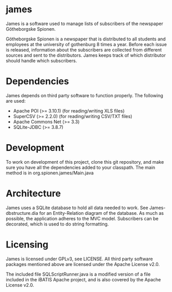 james
=====

James is a software used to manage lists of subscribers of the newspaper 
Götheborgske Spionen. 

Götheborgske Spionen is a newspaper that is distributed to all students and
employees at the university of gothenburg 8 times a year. Before each issue
is released, information about the subscribers are collected from different
sources and sent to the distributors. James keeps track of which distributor
should handle which subscribers.

Dependencies
============
James depends on third party software to function properly.
The following are used:
* Apache POI (>= 3.10.1) (for reading/writing XLS files)
* SuperCSV (>= 2.2.0) (for reading/writing CSV/TXT files)
* Apache Commons Net (>= 3.3)
* SQLite-JDBC (>= 3.8.7)

Development
===========
To work on development of this project, clone this git repository, and make 
sure you have all the dependencies added to your classpath. The main method
is in org.spionen.james/Main.java

Architecture
============
James uses a SQLite database to hold all data needed to work. See 
James-dbstructure.dia for an Entity-Relation diagram of the database.
As much as possible, the application adheres to the MVC model. Subscribers
can be decorated, which is used to do string formatting.

Licensing
=========
James is licensed under GPLv3, see LICENSE. All third party software packages
mentioned above are licensed under the Apache License v2.0.

The included file SQLScriptRunner.java is a modified version of a file
included in the iBATIS Apache project, and is also covered by the Apache
License v2.0.
